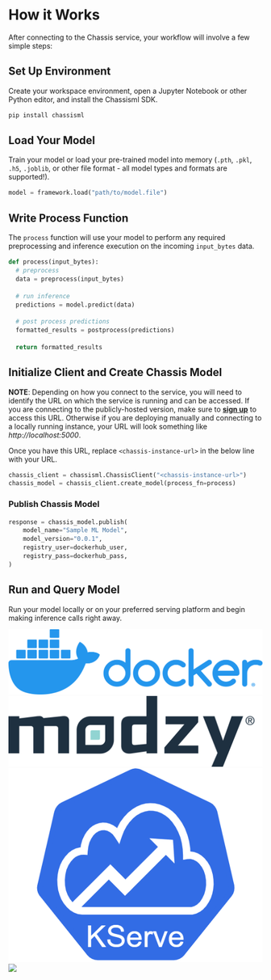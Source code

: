 # How it Works

After connecting to the Chassis service, your workflow will involve a few simple steps: 

## Set Up Environment

Create your workspace environment, open a Jupyter Notebook or other Python editor, and install the Chassisml SDK.

```bash
pip install chassisml
``` 

## Load Your Model

Train your model or load your pre-trained model into memory (`.pth`, `.pkl`, `.h5`, `.joblib`, or other file format - all model types and formats are supported!).

```python
model = framework.load("path/to/model.file")
```

## Write Process Function

The `process` function will use your model to perform any required preprocessing and inference execution on the incoming `input_bytes` data. 

```python
def process(input_bytes):
  # preprocess
  data = preprocess(input_bytes)

  # run inference
  predictions = model.predict(data)

  # post process predictions
  formatted_results = postprocess(predictions)

  return formatted_results
```

## Initialize Client and Create Chassis Model

**NOTE**: Depending on how you connect to the service, you will need to identify the URL on which the service is running and can be accessed. If you are connecting to the publicly-hosted version, make sure to **[sign up](https://chassis.modzy.com)** to access this URL. Otherwise if you are deploying manually and connecting to a locally running instance, your URL will look something like *http://localhost:5000*.

Once you have this URL, replace ```<chassis-instance-url>``` in the below line with your URL.

``` py
chassis_client = chassisml.ChassisClient("<chassis-instance-url>")
chassis_model = chassis_client.create_model(process_fn=process)
```
### Publish Chassis Model

``` py
response = chassis_model.publish(
    model_name="Sample ML Model",
    model_version="0.0.1",
    registry_user=dockerhub_user,
    registry_pass=dockerhub_pass,
) 
```

## Run and Query Model

Run your model locally or on your preferred serving platform and begin making inference calls right away.


<div id="logos-container">
  <div class="logo-box1"><img src="./images/docker.png" ></div>
  <div class="logo-box2"><img src="./images/modzy.png" ></div>
  <div class="logo-box3"><img src="./images/kserve.png" ></div>
  <div class="logo-box4"><img src="./images/postman-logo.png" ></div>
  <span class="stretch"></span>
</div>
<br>